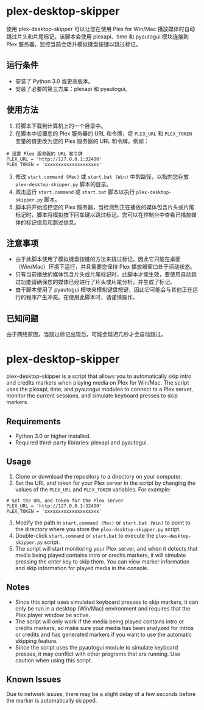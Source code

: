 # plex-desktop-skipper
使用 plex-desktop-skipper 可以让您在使用 Plex for Win/Mac 播放媒体时自动跳过片头和片尾标记。该脚本会使用 plexapi、time 和 pyautogui 模块连接到 Plex 服务器，监控当前会话并模拟键盘按键以跳过标记。

## 运行条件
- 安装了 Python 3.0 或更高版本。
- 安装了必要的第三方库：plexapi 和 pyautogui。

## 使用方法
1. 将脚本下载到计算机上的一个目录中。
2. 在脚本中设置您的 Plex 服务器的 URL 和令牌，将 `PLEX_URL` 和 `PLEX_TOKEN` 变量的值更改为您的 Plex 服务器的 URL 和令牌。例如：
```
# 设置 Plex 服务器的 URL 和令牌
PLEX_URL = 'http://127.0.0.1:32400'
PLEX_TOKEN = 'xxxxxxxxxxxxxxxxxxxx'
```
3. 修改 `start.command (Mac)` 或 `start.bat (Win)` 中的路径，以指向您存放 `plex-desktop-skipper.py` 脚本的目录。
4. 双击运行 `start.command` 或 `start.bat` 脚本以执行 `plex-desktop-skipper.py` 脚本。
5. 脚本将开始监控您的 Plex 服务器，当检测到正在播放的媒体包含片头或片尾标记时，脚本将模拟按下回车键以跳过标记。您可以在控制台中查看已播放媒体的标记信息和跳过信息。

## 注意事项
- 由于此脚本使用了模拟键盘按键的方法来跳过标记，因此它只能在桌面（Win/Mac）环境下运行，并且需要您保持 Plex 播放器窗口处于活动状态。
- 只有当前播放的媒体包含片头或片尾标记时，此脚本才能生效，要使用自动跳过功能请确保您的媒体已经进行了片头或片尾分析，并生成了标记。
- 由于脚本使用了 pyautogui 模块来模拟键盘按键，因此它可能会与其他正在运行的程序产生冲突。在使用此脚本时，请谨慎操作。

## 已知问题
由于网络原因，当跳过标记出现后，可能会延迟几秒才会自动跳过。
<br>

# plex-desktop-skipper
plex-desktop-skipper is a script that allows you to automatically skip intro and credits markers when playing media on Plex for Win/Mac. The script uses the plexapi, time, and pyautogui modules to connect to a Plex server, monitor the current sessions, and simulate keyboard presses to skip markers.

## Requirements
- Python 3.0 or higher installed.
- Required third-party libraries: plexapi and pyautogui.

## Usage
1. Clone or download the repository to a directory on your computer.
2. Set the URL and token for your Plex server in the script by changing the values of the `PLEX_URL` and `PLEX_TOKEN` variables. For example:
```
# Set the URL and token for the Plex server
PLEX_URL = 'http://127.0.0.1:32400'
PLEX_TOKEN = 'xxxxxxxxxxxxxxxxxxxx'
```
3. Modify the path in `start.command (Mac)` or `start.bat (Win)` to point to the directory where you store the `plex-desktop-skipper.py` script.
4. Double-click `start.command` or `start.bat` to execute the `plex-desktop-skipper.py` script.
5. The script will start monitoring your Plex server, and when it detects that media being played contains intro or credits markers, it will simulate pressing the enter key to skip them. You can view marker information and skip information for played media in the console.

## Notes
- Since this script uses simulated keyboard presses to skip markers, it can only be run in a desktop (Win/Mac) environment and requires that the Plex player window be active.
- The script will only work if the media being played contains intro or credits markers, so make sure your media has been analyzed for intros or credits and has generated markers if you want to use the automatic skipping feature.
- Since the script uses the pyautogui module to simulate keyboard presses, it may conflict with other programs that are running. Use caution when using this script.

## Known Issues
Due to network issues, there may be a slight delay of a few seconds before the marker is automatically skipped.
